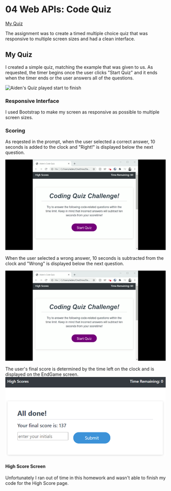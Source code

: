 # 04 Web APIs: Code Quiz

[My Quiz](https://a-thread.github.io/Timed-Code-Quiz/)

The assignment was to create a timed multiple choice quiz that was responsive to multiple screen sizes and had a clean interface.

## My Quiz

I created a simple quiz, matching the example that was given to us. As requested, the timer begins once the user clicks "Start Quiz" and it ends when the timer ends or the user answers all of the questions.

![Aiden's Quiz played start to finish](/assets/images/start-to-finish.gif)

### Responsive Interface

I used Bootstrap to make my screen as responsive as possible to multiple screen sizes. 

### Scoring

As reqested in the prompt, when the user selected a correct answer, 10 seconds is added to the clock and "Right!" is displayed below the next question.

![Correct Answer](/assets/images/timer-correct.gif)

When the user selected a wrong answer, 10 seconds is subtracted from the clock and "Wrong" is displayed below the next question.

![Wrong Answer](/assets/images/timer-correct.gif)

The user's final score is determined by the time left on the clock and is displayed on the EndGame screen. 
![endScreen showing score](/assets/images/endScreen.png)

#### High Score Screen

Unfortunately I ran out of time in this homework and wasn't able to finish my code for the High Score page.